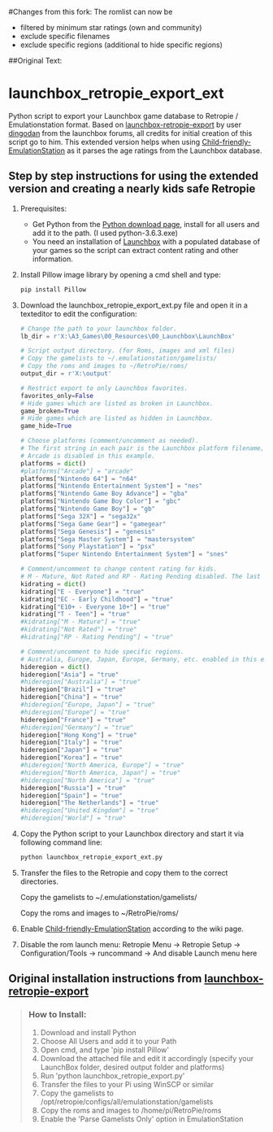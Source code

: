 #Changes from this fork:
The romlist can now be 
- filtered by minimum star ratings (own and community)
- exclude specific filenames
- exclude specific regions (additional to hide specific regions)


##Original Text:

# launchbox_retropie_export_ext
  Python script to export your Launchbox game database to Retropie / Emulationstation format.
  Based on [launchbox-retropie-export](https://forums.launchbox-app.com/files/file/860-launchbox-retropie-export/) by user
  [dingodan](https://forums.launchbox-app.com/profile/76087-dingodan/) from the launchbox forums,
  all credits for initial creation of this script go to him. This extended version helps when using [Child-friendly-EmulationStation](https://github.com/RetroPie/RetroPie-Setup/wiki/Child-friendly-EmulationStation) as it parses the age ratings from the Launchbox database.

## Step by step instructions for using the extended version and creating a nearly kids safe Retropie
1. Prerequisites:
   * Get Python from the [Python download page](https://www.python.org/downloads/), install for all users and add it to the path. (I used python-3.6.3.exe)
   * You need an installation of [Launchbox](https://www.launchbox-app.com) with a populated database of your games so the script can extract content rating and other information.
2. Install Pillow image library by opening a cmd shell and type:
   ```cmd
   pip install Pillow
   ```
3. Download the launchbox_retropie_export_ext.py file and open it in a texteditor to edit the configuration:
   ```python
   # Change the path to your launchbox folder.
   lb_dir = r'X:\A3_Games\00_Resources\00_Launchbox\LaunchBox'
   ```

   ```python
   # Script output directory. (for Roms, images and xml files)
   # Copy the gamelists to ~/.emulationstation/gamelists/
   # Copy the roms and images to ~/RetroPie/roms/
   output_dir = r'X:\output'
   ```

   ```python
   # Restrict export to only Launchbox favorites.
   favorites_only=False
   # Hide games which are listed as broken in Launchbox.
   game_broken=True
   # Hide games which are listed as hidden in Launchbox.
   game_hide=True
   ```

   ```python
   # Choose platforms (comment/uncomment as needed).
   # The first string in each pair is the Launchbox platform filename, the second is the RetroPie folder name.
   # Arcade is disabled in this example.
   platforms = dict()
   #platforms["Arcade"] = "arcade"
   platforms["Nintendo 64"] = "n64"
   platforms["Nintendo Entertainment System"] = "nes"
   platforms["Nintendo Game Boy Advance"] = "gba"
   platforms["Nintendo Game Boy Color"] = "gbc"
   platforms["Nintendo Game Boy"] = "gb"
   platforms["Sega 32X"] = "sega32x"
   platforms["Sega Game Gear"] = "gamegear"
   platforms["Sega Genesis"] = "genesis"
   platforms["Sega Master System"] = "mastersystem"
   platforms["Sony Playstation"] = "psx"
   platforms["Super Nintendo Entertainment System"] = "snes"
   ```
   
   ```python
   # Comment/uncomment to change content rating for kids.
   # M - Mature, Not Rated and RP - Rating Pending disabled. The last two to be on the safe side.
   kidrating = dict()
   kidrating["E - Everyone"] = "true"
   kidrating["EC - Early Childhood"] = "true"
   kidrating["E10+ - Everyone 10+"] = "true"
   kidrating["T - Teen"] = "true"
   #kidrating["M - Mature"] = "true"
   #kidrating["Not Rated"] = "true"
   #kidrating["RP - Rating Pending"] = "true"
   ```
   
   ```python
   # Comment/uncomment to hide specific regions.
   # Australia, Europe, Japan, Europe, Germany, etc. enabled in this example.
   hideregion = dict()
   hideregion["Asia"] = "true"
   #hideregion["Australia"] = "true"
   hideregion["Brazil"] = "true"
   hideregion["China"] = "true"
   #hideregion["Europe, Japan"] = "true"
   #hideregion["Europe"] = "true"
   hideregion["France"] = "true"
   #hideregion["Germany"] = "true"
   hideregion["Hong Kong"] = "true"
   hideregion["Italy"] = "true"
   hideregion["Japan"] = "true"
   hideregion["Korea"] = "true"
   #hideregion["North America, Europe"] = "true"
   #hideregion["North America, Japan"] = "true"
   #hideregion["North America"] = "true"
   hideregion["Russia"] = "true"
   hideregion["Spain"] = "true"
   hideregion["The Netherlands"] = "true"
   #hideregion["United Kingdom"] = "true"
   #hideregion["World"] = "true"
   ```   
4. Copy the Python script to your Launchbox directory and start it via following command line:
   ```cmd
   python launchbox_retropie_export_ext.py
   ```
   
5. Transfer the files to the Retropie and copy them to the correct directories.

     Copy the gamelists to ~/.emulationstation/gamelists/
     
     Copy the roms and images to ~/RetroPie/roms/

6. Enable [Child-friendly-EmulationStation](https://github.com/RetroPie/RetroPie-Setup/wiki/Child-friendly-EmulationStation) according to the wiki page.

7. Disable the rom launch menu: Retropie Menu -> Retropie Setup -> Configuration/Tools -> runcommand -> And disable Launch menu here


## Original installation instructions from [launchbox-retropie-export](https://forums.launchbox-app.com/files/file/860-launchbox-retropie-export/)
>### How to Install:
>1. Download and install Python
>2. Choose All Users and add it to your Path
>3. Open cmd, and type 'pip install Pillow'
>4. Download the attached file and edit it accordingly (specify your LaunchBox folder, desired output folder and platforms)
>5. Run 'python launchbox_retropie_export.py'
>6. Transfer the files to your Pi using WinSCP or similar
>7. Copy the gamelists to /opt/retropie/configs/all/emulationstation/gamelists
>8. Copy the roms and images to /home/pi/RetroPie/roms
>9. Enable the 'Parse Gamelists Only' option in EmulationStation
